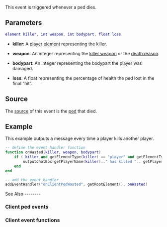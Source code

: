 This event is triggered whenever a ped dies.

Parameters
----------

``` lua
element killer, int weapon, int bodypart, float loss
```

-   **killer**: A [player](/docs/player.md "wikilink") [element](/element.md "wikilink") representing the killer.
-   **weapon**: An integer representing the [killer weapon](/docs/weapons.md "wikilink") or the [death reason](/Death_Reasons.md "wikilink").
-   **bodypart**: An integer representing the bodypart the player was damaged.

-   **loss**: A float representing the percentage of health the ped lost in the final “hit”.

Source
------

The [source](/docs/event_system#event_source.md "wikilink") of this event is the [ped](/ped.md "wikilink") that died.

Example
-------

<section name="Client" class="client" show="true">
This example outputs a message every time a player kills another player.

``` lua
-- define the event handler function
function onWasted(killer, weapon, bodypart)
    if ( killer and getElementType(killer) == "player" and getElementType(source) == "player" ) then
        outputChatBox(getPlayerName(killer).." has killed ".. getPlayerName(source) ..".") -- output the kill message to the chatbox.
    end
end

-- add the event handler
addEventHandler("onClientPedWasted", getRootElement(), onWasted)
```

</section>
See Also
--------

### Client ped events

### Client event functions
